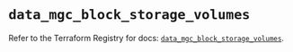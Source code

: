 # `data_mgc_block_storage_volumes`

Refer to the Terraform Registry for docs: [`data_mgc_block_storage_volumes`](https://registry.terraform.io/providers/magalucloud/mgc/0.39.0/docs/data-sources/block_storage_volumes).
